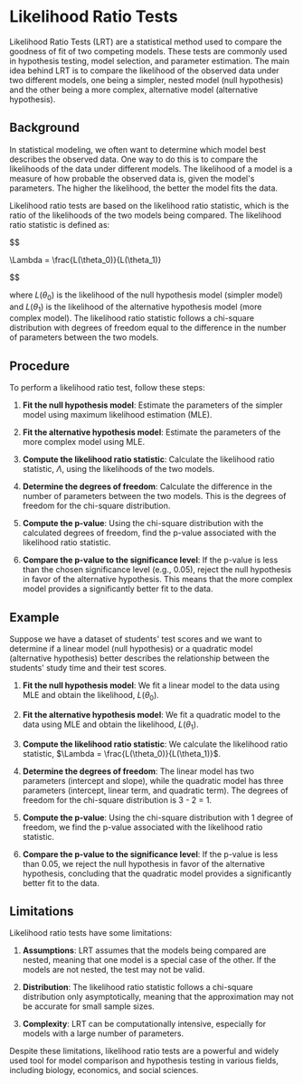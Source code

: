 # Likelihood Ratio Tests

Likelihood Ratio Tests (LRT) are a statistical method used to compare the goodness of fit of two competing models. These tests are commonly used in hypothesis testing, model selection, and parameter estimation. The main idea behind LRT is to compare the likelihood of the observed data under two different models, one being a simpler, nested model (null hypothesis) and the other being a more complex, alternative model (alternative hypothesis).

## Background

In statistical modeling, we often want to determine which model best describes the observed data. One way to do this is to compare the likelihoods of the data under different models. The likelihood of a model is a measure of how probable the observed data is, given the model's parameters. The higher the likelihood, the better the model fits the data.

Likelihood ratio tests are based on the likelihood ratio statistic, which is the ratio of the likelihoods of the two models being compared. The likelihood ratio statistic is defined as:


$$

\Lambda = \frac{L(\theta_0)}{L(\theta_1)}

$$


where $L(\theta_0)$ is the likelihood of the null hypothesis model (simpler model) and $L(\theta_1)$ is the likelihood of the alternative hypothesis model (more complex model). The likelihood ratio statistic follows a chi-square distribution with degrees of freedom equal to the difference in the number of parameters between the two models.

## Procedure

To perform a likelihood ratio test, follow these steps:

1. **Fit the null hypothesis model**: Estimate the parameters of the simpler model using maximum likelihood estimation (MLE).

2. **Fit the alternative hypothesis model**: Estimate the parameters of the more complex model using MLE.

3. **Compute the likelihood ratio statistic**: Calculate the likelihood ratio statistic, $\Lambda$, using the likelihoods of the two models.

4. **Determine the degrees of freedom**: Calculate the difference in the number of parameters between the two models. This is the degrees of freedom for the chi-square distribution.

5. **Compute the p-value**: Using the chi-square distribution with the calculated degrees of freedom, find the p-value associated with the likelihood ratio statistic.

6. **Compare the p-value to the significance level**: If the p-value is less than the chosen significance level (e.g., 0.05), reject the null hypothesis in favor of the alternative hypothesis. This means that the more complex model provides a significantly better fit to the data.

## Example

Suppose we have a dataset of students' test scores and we want to determine if a linear model (null hypothesis) or a quadratic model (alternative hypothesis) better describes the relationship between the students' study time and their test scores.

1. **Fit the null hypothesis model**: We fit a linear model to the data using MLE and obtain the likelihood, $L(\theta_0)$.

2. **Fit the alternative hypothesis model**: We fit a quadratic model to the data using MLE and obtain the likelihood, $L(\theta_1)$.

3. **Compute the likelihood ratio statistic**: We calculate the likelihood ratio statistic, $\Lambda = \frac{L(\theta_0)}{L(\theta_1)}$.

4. **Determine the degrees of freedom**: The linear model has two parameters (intercept and slope), while the quadratic model has three parameters (intercept, linear term, and quadratic term). The degrees of freedom for the chi-square distribution is 3 - 2 = 1.

5. **Compute the p-value**: Using the chi-square distribution with 1 degree of freedom, we find the p-value associated with the likelihood ratio statistic.

6. **Compare the p-value to the significance level**: If the p-value is less than 0.05, we reject the null hypothesis in favor of the alternative hypothesis, concluding that the quadratic model provides a significantly better fit to the data.

## Limitations

Likelihood ratio tests have some limitations:

1. **Assumptions**: LRT assumes that the models being compared are nested, meaning that one model is a special case of the other. If the models are not nested, the test may not be valid.

2. **Distribution**: The likelihood ratio statistic follows a chi-square distribution only asymptotically, meaning that the approximation may not be accurate for small sample sizes.

3. **Complexity**: LRT can be computationally intensive, especially for models with a large number of parameters.

Despite these limitations, likelihood ratio tests are a powerful and widely used tool for model comparison and hypothesis testing in various fields, including biology, economics, and social sciences.
